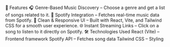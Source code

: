 🚀 Features
🎧 Genre-Based Music Discovery – Choose a genre and get a list of songs related to it.
🔗 Spotify Integration – Fetches real-time music data from Spotify.
🎨 Clean & Responsive UI – Built with React, Vite, and Tailwind CSS for a smooth user experience.
🌐 Instant Streaming Links – Click on a song to listen to it directly on Spotify.
🛠️ Technologies Used
React (Vite) – Frontend framework
Spotify API – Fetches song data
Tailwind CSS – Styling
